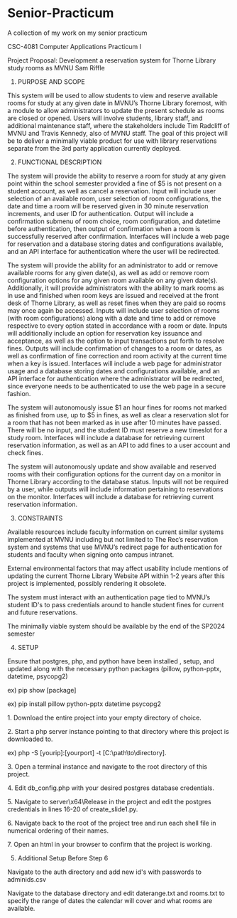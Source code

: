 # Senior-Practicum
A collection of my work on my senior practicum

CSC-4081 Computer Applications Practicum I

Project Proposal: Development a reservation system for Thorne Library study rooms as MVNU
Sam Riffle

1. PURPOSE AND SCOPE 

This system will be used to allow students to view and reserve available rooms for study at any given date in MVNU’s Thorne Library foremost, with a module to allow administrators to update the present schedule as rooms are closed or opened. Users will involve students, library staff, and additional maintenance staff, where the stakeholders include Tim Radcliff of MVNU and Travis Kennedy, also of MVNU staff. The goal of this project will be to deliver a minimally viable product for use with library reservations separate from the 3rd party application currently deployed. 

2. FUNCTIONAL DESCRIPTION 

<p>The system will provide the ability to reserve a room for study at any given point within the school semester provided a fine of $5 is not present on a student account, as well as cancel a reservation. Input will include user selection of an available room, user selection of room configurations, the date and time a room will be reserved given in 30 minute reservation increments, and user ID for authentication. Output will include a confirmation submenu of room choice, room configuration, and datetime before authentication, then output of confirmation when a room is successfully reserved after confirmation. Interfaces will include a web page for reservation and a database storing dates and configurations available, and an API interface for authentication where the user will be redirected. </p>
<p>The system will provide the ability for an administrator to add or remove available rooms for any given date(s), as well as add or remove room configuration options for any given room available on any given date(s). Additionally, it will provide administrators with the ability to mark rooms as in use and finished when room keys are issued and received at the front desk of Thorne Library, as well as reset fines when they are paid so rooms may once again be accessed. Inputs will include user selection of rooms (with room configurations) along with a date and time to add or remove respective to every option stated in accordance with a room or date. Inputs will additionally include an option for reservation key issuance and acceptance, as well as the option to input transactions put forth to resolve fines. Outputs will include confirmation of changes to a room or dates, as well as confirmation of fine correction and room activity at the current time when a key is issued. Interfaces will include a web page for administrator usage and a database storing dates and configurations available, and an API interface for authentication where the administrator will be redirected, since everyone needs to be authenticated to use the web page in a secure fashion. </p>
<p>The system will autonomously issue $1 an hour fines for rooms not marked as finished from use, up to $5 in fines, as well as clear a reservation slot for a room that has not been marked as in use after 10 minutes have passed. There will be no input, and the student ID must reserve a new timeslot for a study room. Interfaces will include a database for retrieving current reservation information, as well as an API to add fines to a user account and check fines. </p>
<p>The system will autonomously update and show available and reserved rooms with their configuration options for the current day on a monitor in Thorne Library according to the database status. Inputs will not be required by a user, while outputs will include information pertaining to reservations on the monitor. Interfaces will include a database for retrieving current reservation information. </p>

3. CONSTRAINTS 

<p>Available resources include faculty information on current similar systems implemented at MVNU including but not limited to The Rec’s reservation system and systems that use MVNU’s redirect page for authentication for students and faculty when signing onto campus intranet. </p>
<p>External environmental factors that may affect usability include mentions of updating the current Thorne Library Website API within 1-2 years after this project is implemented, possibly rendering it obsolete. </p>
<p>The system must interact with an authentication page tied to MVNU’s student ID's to pass credentials around to handle student fines for current and future reservations. 
<p>The minimally viable system should be available by the end of the SP2024 semester</p>

4. SETUP

<p>  Ensure that postgres, php, and python have been installed , setup, and updated along with the necessary python packages (pillow, python-pptx, datetime, psycopg2)
<p>  ex) pip show [package] </p>
<p>  ex) pip install pillow python-pptx datetime psycopg2</p>
<p>  1. Download the entire project into your empty directory of choice. </p>
<p>  2. Start a php server instance pointing to that directory where this project is downloaded to.</p>
<p>  ex)  php -S [yourip]:[yourport] -t [C:\path\to\directory].</p>
<p>  3. Open a terminal instance and navigate to the root directory of this project.</p>
<p>  4. Edit db_config.php with your desired postgres database credentials.</p>
<p>  5. Navigate to server\x64\Release in the  project and edit the postgres credentials in lines 16-20 of create_slide1.py.</p>
<p>  6. Navigate back to the root of the project tree and run each shell file in numerical ordering of their names.</p>
<p>  7. Open an html in your browser to confirm that the project is working.</p>

5. Additional Setup Before Step 6

<p>  Navigate to the auth directory and add new id's with passwords to adminids.csv</p>
<p>  Navigate to the database directory and edit daterange.txt and rooms.txt to specify the range of dates the calendar will cover and what rooms are available.</p>
